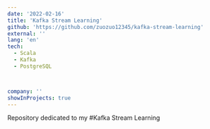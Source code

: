 ```yaml
---
date: '2022-02-16'
title: 'Kafka Stream Learning'
github: 'https://github.com/zuozuo12345/kafka-stream-learning'
external: ''
lang: 'en'
tech:
  - Scala
  - Kafka
  - PostgreSQL



company: ''
showInProjects: true
---
```

Repository dedicated to my #Kafka Stream Learning
